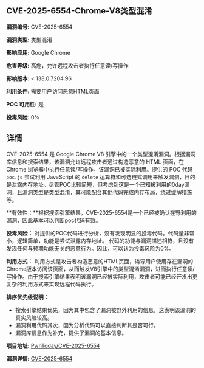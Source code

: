 ## CVE-2025-6554-Chrome-V8类型混淆

**漏洞编号:** CVE-2025-6554

**漏洞类型:** 类型混淆

**影响应用:** Google Chrome

**危害等级:** 高危，允许远程攻击者执行任意读/写操作

**影响版本:** < 138.0.7204.96

**利用条件:** 需要用户访问恶意HTML页面

**POC 可用性:** 是

**投毒风险:** 0%

## 详情

CVE-2025-6554 是 Google Chrome V8 引擎中的一个类型混淆漏洞。根据漏洞库信息和搜索结果，该漏洞允许远程攻击者通过构造恶意的 HTML 页面，在 Chrome 浏览器中执行任意读/写操作。该漏洞已被实际利用。提供的 POC 代码 `poc.js` 尝试利用 JavaScript 的 `delete` 运算符和可选链式调用来触发漏洞，目的是泄露内存地址。尽管POC比较简短，但考虑到这是一个已知被利用的0day漏洞，且漏洞类型是类型混淆，其可能配合其他代码完成内存布局，绕过缓解措施等。 

**有效性：**根据搜索引擎结果，CVE-2025-6554是一个已经被确认在野利用的漏洞，因此基本可以判断poc代码有效。

**投毒风险：** 对提供的POC代码进行分析，没有发现明显的投毒代码。代码量非常小，逻辑简单，功能是尝试泄露内存地址。 代码的功能与漏洞描述相符，且没有发现任何与预期功能无关的恶意行为。因此，可以认为投毒风险为0%。

**利用方式：** 利用方式是攻击者构造恶意的HTML页面，诱导用户使用存在漏洞的Chrome版本访问该页面，从而触发V8引擎中的类型混淆漏洞，进而执行任意读/写操作。由于搜索引擎结果表明该漏洞已经被实际利用，攻击者可能已经开发出更复杂的利用方式来实现远程代码执行。

**排序优先级说明：**
- 搜索引擎结果优先，因为其中包含了漏洞被野外利用的信息，这表明该漏洞的真实风险较高。
- 漏洞利用代码其次，因为分析代码可以直接判断其是否可行。
- 漏洞库信息作为补充，提供了漏洞的基本信息。

**项目地址:** [PwnToday/CVE-2025-6554](https://github.com/PwnToday/CVE-2025-6554)

**漏洞详情:** [CVE-2025-6554](https://nvd.nist.gov/vuln/detail/CVE-2025-6554)